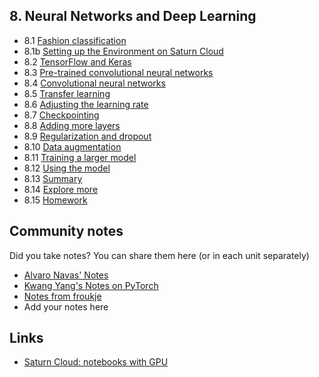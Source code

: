 ## 8. Neural Networks and Deep Learning

- 8.1 [Fashion classification](01-fashion-classification.md)
- 8.1b [Setting up the Environment on Saturn Cloud](01b-saturn-cloud.md)
- 8.2 [TensorFlow and Keras](02-tensorflow-keras.md)
- 8.3 [Pre-trained convolutional neural networks](03-pretrained-models.md)
- 8.4 [Convolutional neural networks](04-conv-neural-nets.md)
- 8.5 [Transfer learning](05-transfer-learning.md)
- 8.6 [Adjusting the learning rate](06-learning-rate.md)
- 8.7 [Checkpointing](07-checkpointing.md)
- 8.8 [Adding more layers](08-more-layers.md)
- 8.9 [Regularization and dropout](09-dropout.md)
- 8.10 [Data augmentation](10-augmentation.md)
- 8.11 [Training a larger model](11-large-model.md)
- 8.12 [Using the model](12-using-model.md)
- 8.13 [Summary](13-summary.md)
- 8.14 [Explore more](14-explore-more.md)
- 8.15 [Homework](homework.md)

## Community notes

Did you take notes? You can share them here (or in each unit separately)

* [Alvaro Navas' Notes](https://github.com/ziritrion/ml-zoomcamp/blob/main/notes/08_deep_learning.md)
* [Kwang Yang's Notes on PyTorch](https://github.com/kwangyy/ml-zoomcamp/blob/main/Week%208%20Code/Week%208%20-%20Deep%20Learning%20but%20PyTorch.ipynb)
* [Notes from froukje](https://github.com/froukje/ml-zoomcamp/blob/main/week8/Lecture_week_8.ipynb)
* Add your notes here

## Links

* [Saturn Cloud: notebooks with GPU](https://bit.ly/saturn-mlzoomcamp)

